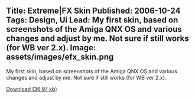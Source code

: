 Title: Extreme|FX Skin
Published: 2006-10-24
Tags: Design, Ui
Lead: My first skin, based on screenshots of the Amiga QNX OS and various changes and adjust by me. Not sure if still works (for WB ver 2.x).
Image: assets/images/efx_skin.png
---
My first skin, based on screenshots of the Amiga QNX OS and various changes and adjust by me. Not sure if still works (for WB ver 2.x).

[Download (36.97 kb)](/assets/files/CheloSkin.wba)
